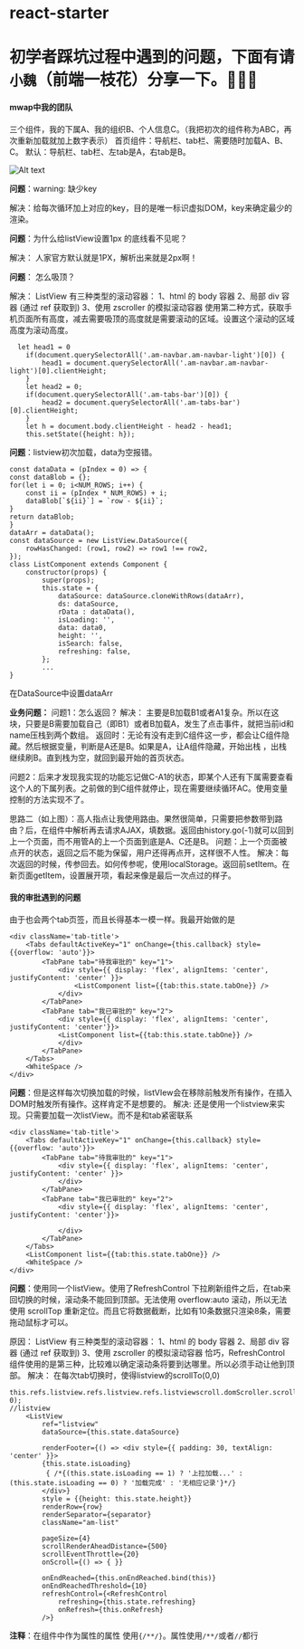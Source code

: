 # react-starter
# 初学者踩坑过程中遇到的问题，下面有请`小魏`（前端一枝花）分享一下。👏👏👏
#### mwap中我的团队
三个组件，我的下属A、我的组织B、个人信息C。（我把初次的组件称为ABC，再次重新加载就加上数字表示）
首页组件：导航栏、tab栏、需要随时加载A、B、C。
默认：导航栏、tab栏、左tab是A，右tab是B。

![Alt text](./1482717516463.png)

**问题**：warning: 缺少key

解决：给每次循环加上对应的key，目的是唯一标识虚拟DOM，key来确定最少的渲染。

**问题**：为什么给listView设置1px 的底线看不见呢？

解决： 人家官方默认就是1PX，解析出来就是2px啊！

**问题**： 怎么吸顶？

解决： ListView 有三种类型的滚动容器：
1、html 的 body 容器
2、局部 div 容器 (通过 ref 获取到)
3、使用 zscroller 的模拟滚动容器
使用第二种方式，获取手机页面所有高度，减去需要吸顶的高度就是需要滚动的区域。设置这个滚动的区域高度为滚动高度。

	  let head1 = 0
        if(document.querySelectorAll('.am-navbar.am-navbar-light')[0]) {
            head1 = document.querySelectorAll('.am-navbar.am-navbar-light')[0].clientHeight;
        }
        let head2 = 0;
        if(document.querySelectorAll('.am-tabs-bar')[0]) {
            head2 = document.querySelectorAll('.am-tabs-bar')[0].clientHeight;
        }
        let h = document.body.clientHeight - head2 - head1;
        this.setState({height: h});


**问题**：listview初次加载，data为空报错。

    const dataData = (pIndex = 0) => {
    const dataBlob = {};
    for(let i = 0; i<NUM_ROWS; i++) {
        const ii = (pIndex * NUM_ROWS) + i;
        dataBlob[`${ii}`] = `row - ${ii}`;
    }
    return dataBlob;
	}
	dataArr = dataData();
	const dataSource = new ListView.DataSource({
	    rowHasChanged: (row1, row2) => row1 !== row2,
	});
	class ListComponent extends Component {
	    constructor(props) {
	        super(props);
	        this.state = {
	            dataSource: dataSource.cloneWithRows(dataArr),
	            ds: dataSource,
	            rData : dataData(),
	            isLoading: '',
	            data: data0,
	            height: '',
	            isSearch: false,
	            refreshing: false,
	        };
	        ...
	}
	
在DataSource中设置dataArr

**业务问题：**
问题1：怎么返回？
解决：
主要是B加载B1或者A1复杂。所以在这块，只要是B需要加载自己（即B1）或者B加载A，发生了点击事件，就把当前id和name压栈到两个数组。
返回时：无论有没有走到C组件这一步，都会让C组件隐藏。然后根据变量，判断是A还是B。如果是A，让A组件隐藏，开始出栈 ，出栈继续刷B。直到栈为空，就回到最开始的首页状态。
	
问题2：后来才发现我实现的功能忘记做C-A1的状态，即某个人还有下属需要查看这个人的下属列表。之前做的到C组件就停止，现在需要继续循环AC。使用变量控制的方法实现不了。

思路二（如上图）：高人指点让我使用路由。果然很简单，只需要把参数带到路由？后，在组件中解析再去请求AJAX，填数据。返回由history.go(-1)就可以回到上一个页面，而不用管A的上一个页面到底是A、C还是B。
问题：上一个页面被点开的状态，返回之后不能为保留，用户还得再点开，这样很不人性。
解决：每次返回的时候，传参回去。如何传参呢，使用localStorage。返回前setItem。在新页面getItem，设置展开项，看起来像是最后一次点过的样子。

#### 我的审批遇到的问题
由于也会两个tab页签，而且长得基本一模一样。我最开始做的是

    <div className='tab-title'>
		<Tabs defaultActiveKey="1" onChange={this.callback} style={{overflow: 'auto'}}>
			<TabPane tab="待我审批的" key="1">
				<div style={{ display: 'flex', alignItems: 'center', justifyContent: 'center' }}>
					<ListComponent list={{tab:this.state.tabOne}} />
				</div>
			</TabPane>
			<TabPane tab="我已审批的" key="2">
				<div style={{ display: 'flex', alignItems: 'center', justifyContent: 'center'}}>
				<ListComponent list={{tab:this.state.tabOne}} />
				</div>
			</TabPane>
		</Tabs>
		<WhiteSpace />
	</div>

**问题**：但是这样每次切换加载的时候，listVIew会在移除前触发所有操作，在插入DOM时触发所有操作。这样肯定不是想要的。
解决:
还是使用一个listview来实现。只需要加载一次listView。而不是和tab紧密联系

    <div className='tab-title'>
		<Tabs defaultActiveKey="1" onChange={this.callback} style={{overflow: 'auto'}}>
			<TabPane tab="待我审批的" key="1">
				<div style={{ display: 'flex', alignItems: 'center', justifyContent: 'center' }}>
				</div>
			</TabPane>
			<TabPane tab="我已审批的" key="2">
				<div style={{ display: 'flex', alignItems: 'center', justifyContent: 'center'}}>
								
				</div>
			</TabPane>
		</Tabs>
		<ListComponent list={{tab:this.state.tabOne}} />
		<WhiteSpace />
	</div>

**问题**：使用同一个listView。使用了RefreshControl 下拉刷新组件之后，在tab来回切换的时候，滚动条不能回到顶部。无法使用 overflow:auto 滚动，所以无法使用 scrollTop 重新定位。而且它将数据截断，比如有10条数据只渲染8条，需要拖动鼠标才可以。

原因： ListView 有三种类型的滚动容器：
1、html 的 body 容器
2、局部 div 容器 (通过 ref 获取到)
3、使用 zscroller 的模拟滚动容器
恰巧，RefreshControl 组件使用的是第三种，比较难以确定滚动条将要到达哪里。所以必须手动让他到顶部。
解决：
在每次tab切换时，使得listview的scrollTo(0,0)

    this.refs.listview.refs.listview.refs.listviewscroll.domScroller.scroller.scrollTo(0, 0);
    //listview
		<ListView
            ref="listview"
            dataSource={this.state.dataSource}

            renderFooter={() => <div style={{ padding: 30, textAlign: 'center' }}>
            {this.state.isLoading}
             { /*{(this.state.isLoading == 1) ? '上拉加载...' : (this.state.isLoading == 0) ? '加载完成' : '无相应记录'}*/}
            </div>}
            style = {{height: this.state.height}}
            renderRow={row}
            renderSeparator={separator}
            className="am-list"
            
            pageSize={4}
            scrollRenderAheadDistance={500}
            scrollEventThrottle={20}
            onScroll={() => { }}
            
            onEndReached={this.onEndReached.bind(this)}
            onEndReachedThreshold={10}
            refreshControl={<RefreshControl
                refreshing={this.state.refreshing}
                onRefresh={this.onRefresh}
            />}

**注释**：在组件中作为属性的属性 使用`{/**/}`。属性使用`/**/`或者`//`都行
